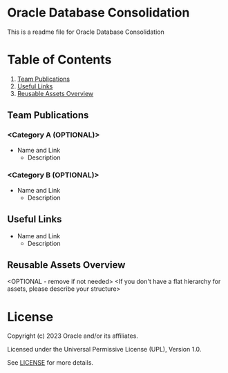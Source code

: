 # Oracle Database Consolidation
 
This is a readme file for Oracle Database Consolidation 
 
# Table of Contents
 
1. [Team Publications](#team-publications)
2. [Useful Links](#useful-uinks)
3. [Reusable Assets Overview](#reusable-assets-overview)
 
## Team Publications
 
### <Category A (OPTIONAL)>
 
- Name and Link
    - Description
 
### <Category B (OPTIONAL)>
 
- Name and Link
    - Description
 
## Useful Links
 
- Name and Link
    - Description
 
## Reusable Assets Overview
 
<OPTIONAL - remove if not needed>
<If you don't have a flat hierarchy for assets, please describe your structure>
 
# License
 
Copyright (c) 2023 Oracle and/or its affiliates.
 
Licensed under the Universal Permissive License (UPL), Version 1.0.
 
See [LICENSE](https://github.com/oracle-devrel/technology-engineering/blob/folder-structure/LICENSE) for more details.

